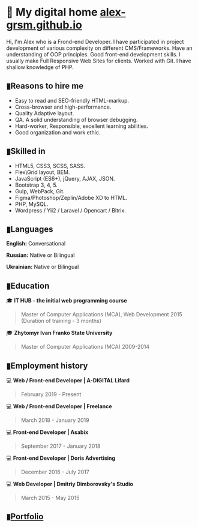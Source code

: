 # 👋 My digital home [alex-grsm.github.io](https://alex-grsm.github.io/)
Hi, I'm Alex who is a Frond-end Developer. I have participated in project development of various complexity on different CMS/Frameworks.
Have an understanding of OOP principles. Good front-end development skills. I usually make Full Responsive Web Sites for clients. Worked with Git. I have shallow knowledge of PHP.
## ▮Reasons to hire me
- Easy to read and SEO-friendly HTML-markup.
- Cross-browser and high-performance.
- Quality Adaptive layout.
- QA. A solid understanding of browser debugging.
- Hard-worker, Responsible, excellent learning abilities.
- Good organization and work ethic.
## ▮Skilled in
- HTML5, CSS3, SCSS, SASS.
- Flex\Grid layout, BEM.
- JavaScript (ES6+), jQuery, AJAX, JSON.
- Bootstrap 3, 4, 5.
- Gulp, WebPack, Git.
- Figma/Photoshop/Zeplin/Adobe XD to HTML.
- PHP, MySQL.
- Wordpress / Yii2 / Laravel / Opencart / Bitrix. 
## ▮Languages
__English:__ Conversational

__Russian:__ Native or Bilingual

__Ukrainian:__ Native or Bilingual
## ▮Education
:mortar_board: __IT HUB - the initial web programming course__
>Master of Computer Applications (MCA), Web Development
2015 (Duration of training - 3 months)

:mortar_board: __Zhytomyr Ivan Franko State University__
>Master of Computer Applications (MCA)
2009-2014
## ▮Employment history
:computer: __Web / Front-end Developer | A-DIGITAL Lifard__
> February 2019 - Present

:computer: __Web / Front-end Developer | Freelance__
> March 2018 - January 2019

:computer: __Front-end Developer | Asabix__
> September 2017 - January 2018

:computer: __Front-end Developer | Doris Advertising__
> December 2016 - July 2017

:computer: __Web Developer | Dmitriy Dimborovsky's Studio__
> March 2015 - May 2015
## ▮[Portfolio](https://alex-grsm.github.io/)



<!--
**alex-grsm/alex-grsm** is a ✨ _special_ ✨ repository because its `README.md` (this file) appears on your GitHub profile.

Here are some ideas to get you started:

- 🔭 I’m currently working on ...
- 🌱 I’m currently learning ...
- 👯 I’m looking to collaborate on ...
- 🤔 I’m looking for help with ...
- 💬 Ask me about ...
- 📫 How to reach me: ...
- 😄 Pronouns: ...
- ⚡ Fun fact: ...
-->
